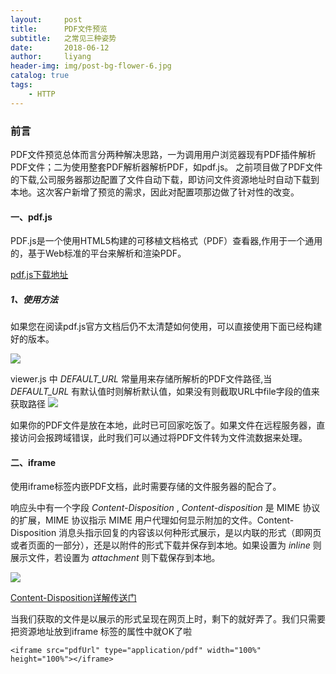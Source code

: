 ```yaml
---
layout:     post
title:      PDF文件预览
subtitle:   之常见三种姿势
date:       2018-06-12
author:     liyang
header-img: img/post-bg-flower-6.jpg
catalog: true
tags:
    - HTTP
---
```



### 前言
PDF文件预览总体而言分两种解决思路，一为调用用户浏览器现有PDF插件解析PDF文件；二为使用整套PDF解析器解析PDF，如pdf.js。
之前项目做了PDF文件的下载,公司服务器那边配置了文件自动下载，即访问文件资源地址时自动下载到本地。这次客户新增了预览的需求，因此对配置项那边做了针对性的改变。

#### 一、pdf.js
PDF.js是一个使用HTML5构建的可移植文档格式（PDF）查看器,作用于一个通用的，基于Web标准的平台来解析和渲染PDF。

[pdf.js下载地址](https://github.com/mozilla/pdf.js)

##### 1、使用方法
如果您在阅读pdf.js官方文档后仍不太清楚如何使用，可以直接使用下面已经构建好的版本。

![](http://dev.fenzhitech.com/res/1723743e852b893d670ef165a28b4e26.png)

viewer.js 中 *DEFAULT_URL* 常量用来存储所解析的PDF文件路径,当 *DEFAULT_URL* 有默认值时则解析默认值，如果没有则截取URL中file字段的值来获取路径
![](http://dev.fenzhitech.com/res/3c5c697c5e78a7feb9fce80cb22606c1.png)

如果你的PDF文件是放在本地，此时已可回家吃饭了。如果文件在远程服务器，直接访问会报跨域错误，此时我们可以通过将PDF文件转为文件流数据来处理。

#### 二、iframe

使用iframe标签内嵌PDF文档，此时需要存储的文件服务器的配合了。

响应头中有一个字段 *Content-Disposition* , *Content-disposition* 是 MIME 协议的扩展，MIME 协议指示 MIME 用户代理如何显示附加的文件。Content-Disposition 消息头指示回复的内容该以何种形式展示，是以内联的形式（即网页或者页面的一部分），还是以附件的形式下载并保存到本地。如果设置为 *inline* 则展示文件，若设置为 *attachment* 则下载保存到本地。

![](http://dev.fenzhitech.com/res/7f1b6d50c764a48430d9b234dcc7ed77.png
)

[Content-Disposition详解传送门](https://developer.mozilla.org/zh-CN/docs/Web/HTTP/Headers/Content-Disposition)

当我们获取的文件是以展示的形式呈现在网页上时，剩下的就好弄了。我们只需要把资源地址放到iframe 标签的属性中就OK了啦

```
<iframe src="pdfUrl" type="application/pdf" width="100%" height="100%"></iframe>
```
